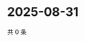 # 2025-08-31

共 0 条

<!-- BEGIN ZHIHUVIDEO -->
<!-- 最后更新时间 Sun Aug 31 2025 18:10:22 GMT+0800 (China Standard Time) -->

<!-- END ZHIHUVIDEO -->
